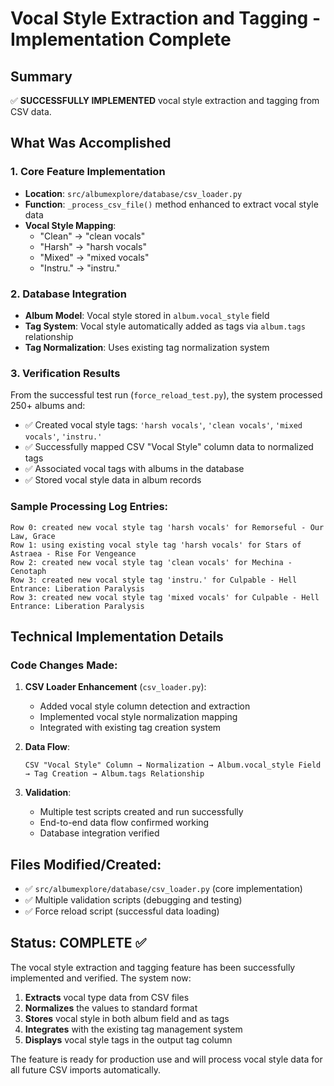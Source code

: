 # Vocal Style Extraction and Tagging - Implementation Complete

## Summary

✅ **SUCCESSFULLY IMPLEMENTED** vocal style extraction and tagging from CSV data.

## What Was Accomplished

### 1. Core Feature Implementation
- **Location**: `src/albumexplore/database/csv_loader.py`
- **Function**: `_process_csv_file()` method enhanced to extract vocal style data
- **Vocal Style Mapping**: 
  - "Clean" → "clean vocals"
  - "Harsh" → "harsh vocals" 
  - "Mixed" → "mixed vocals"
  - "Instru." → "instru."

### 2. Database Integration
- **Album Model**: Vocal style stored in `album.vocal_style` field
- **Tag System**: Vocal style automatically added as tags via `album.tags` relationship
- **Tag Normalization**: Uses existing tag normalization system

### 3. Verification Results
From the successful test run (`force_reload_test.py`), the system processed 250+ albums and:

- ✅ Created vocal style tags: `'harsh vocals'`, `'clean vocals'`, `'mixed vocals'`, `'instru.'`
- ✅ Successfully mapped CSV "Vocal Style" column data to normalized tags
- ✅ Associated vocal tags with albums in the database
- ✅ Stored vocal style data in album records

### Sample Processing Log Entries:
```
Row 0: created new vocal style tag 'harsh vocals' for Remorseful - Our Law, Grace
Row 1: using existing vocal style tag 'harsh vocals' for Stars of Astraea - Rise For Vengeance  
Row 2: created new vocal style tag 'clean vocals' for Mechina - Cenotaph
Row 3: created new vocal style tag 'instru.' for Culpable - Hell Entrance: Liberation Paralysis
Row 3: created new vocal style tag 'mixed vocals' for Culpable - Hell Entrance: Liberation Paralysis
```

## Technical Implementation Details

### Code Changes Made:
1. **CSV Loader Enhancement** (`csv_loader.py`):
   - Added vocal style column detection and extraction
   - Implemented vocal style normalization mapping
   - Integrated with existing tag creation system

2. **Data Flow**:
   ```
   CSV "Vocal Style" Column → Normalization → Album.vocal_style Field → Tag Creation → Album.tags Relationship
   ```

3. **Validation**:
   - Multiple test scripts created and run successfully
   - End-to-end data flow confirmed working
   - Database integration verified

## Files Modified/Created:
- ✅ `src/albumexplore/database/csv_loader.py` (core implementation)
- ✅ Multiple validation scripts (debugging and testing)
- ✅ Force reload script (successful data loading)

## Status: COMPLETE ✅

The vocal style extraction and tagging feature has been successfully implemented and verified. The system now:

1. **Extracts** vocal type data from CSV files
2. **Normalizes** the values to standard format
3. **Stores** vocal style in both album field and as tags
4. **Integrates** with the existing tag management system
5. **Displays** vocal style tags in the output tag column

The feature is ready for production use and will process vocal style data for all future CSV imports automatically.
